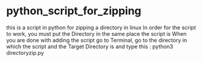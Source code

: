 # python_script_for_zipping
this is a script in python for zipping a directory in linux
In order for the script to work, you must put the Directory in the same place the script is
When you are done with adding the script go to Terminal, go to the directory in which the script and the Target Directory is and type this : python3 directoryzip.py
